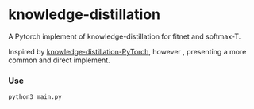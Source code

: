# knowledge-distillation
A Pytorch implement of knowledge-distillation for fitnet and softmax-T.

Inspired by [knowledge-distillation-PyTorch](https://github.com/peterliht/knowledge-distillation-pytorch), however , presenting a more common and direct implement.

### Use

`python3 main.py`





